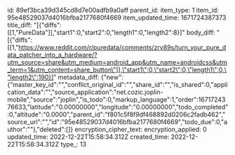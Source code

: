 id: 89ef3bca39d345cd8d7e00adfb9a0aff
parent_id: 
item_type: 1
item_id: 95e48529037d4016bfba2177680f4669
item_updated_time: 1671724387373
title_diff: "[{\"diffs\":[[1,\"PureData\"]],\"start1\":0,\"start2\":0,\"length1\":0,\"length2\":8}]"
body_diff: "[{\"diffs\":[[1,\"https://www.reddit.com/r/puredata/comments/zrv89s/turn_your_pure_data_patcher_into_a_hardware/?utm_source=share&utm_medium=android_app&utm_name=androidcss&utm_term=1&utm_content=share_button\"]],\"start1\":0,\"start2\":0,\"length1\":0,\"length2\":190}]"
metadata_diff: {"new":{"master_key_id":"","conflict_original_id":"","share_id":"","is_shared":0,"application_data":"","source_application":"net.cozic.joplin-mobile","source":"joplin","is_todo":0,"markup_language":1,"order":1671724376633,"latitude":"0.00000000","longitude":"0.00000000","todo_completed":0,"altitude":"0.0000","parent_id":"f801c5f8f9df468892d0206c2fadb462","source_url":"","id":"95e48529037d4016bfba2177680f4669","todo_due":0,"author":""},"deleted":[]}
encryption_cipher_text: 
encryption_applied: 0
updated_time: 2022-12-22T15:58:34.312Z
created_time: 2022-12-22T15:58:34.312Z
type_: 13